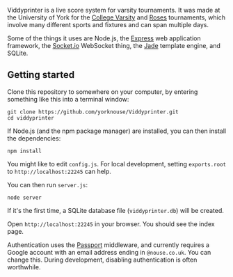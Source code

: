 Viddyprinter is a live score system for varsity tournaments. It was made at the University of York for the [College Varsity](http://www.nouse.co.uk/2014/03/02/college-varsity-live/) and [Roses](http://www.nouse.co.uk/sport/roses/) tournaments, which involve many different sports and fixtures and can span multiple days.

Some of the things it uses are Node.js, the [Express](http://expressjs.com/3x/api.html) web application framework, the [Socket.io](http://socket.io/) WebSocket thing, the [Jade](http://jade-lang.com/) template engine, and SQLite.

## Getting started

Clone this repository to somewhere on your computer, by entering something like this into a terminal window:

    git clone https://github.com/yorknouse/Viddyprinter.git
    cd viddyprinter

If Node.js (and the npm package manager) are installed, you can then install the dependencies:

    npm install

You might like to edit `config.js`. For local development, setting `exports.root` to `http://localhost:22245` can help.

You can then run `server.js`:

    node server

If it's the first time, a SQLite database file (`viddyprinter.db`) will be created.

Open `http://localhost:22245` in your browser. You should see the index page.

Authentication uses the [Passport](http://passportjs.org/) middleware, and currently requires a Google account with an email address ending in `@nouse.co.uk`. You can change this. During development, disabling authentication is often worthwhile.
